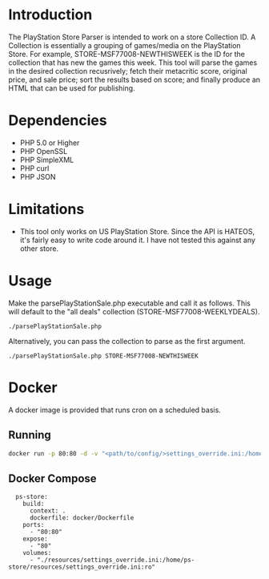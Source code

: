 # Introduction
The PlayStation Store Parser is intended to work on a store Collection ID. A Collection is essentially a grouping of games/media on the PlayStation Store. For example, STORE-MSF77008-NEWTHISWEEK is the ID for the collection that has new the games this week. This tool will parse the games in the desired collection recusrively; fetch their metacritic score, original price, and sale price; sort the results based on score; and finally produce an HTML that can be used for publishing.

# Dependencies
- PHP 5.0 or Higher
- PHP OpenSSL
- PHP SimpleXML
- PHP curl
- PHP JSON

# Limitations
- This tool only works on US PlayStation Store. Since the API is HATEOS, it's fairly easy to write code around it. I have not tested this against any other store.

# Usage
Make the parsePlayStationSale.php executable and call it as follows. This will default to the "all deals" collection (STORE-MSF77008-WEEKLYDEALS).

`./parsePlayStationSale.php`

Alternatively, you can pass the collection to parse as the first argument.

`./parsePlayStationSale.php STORE-MSF77008-NEWTHISWEEK`

# Docker
A docker image is provided that runs cron on a scheduled basis.

## Running
```sh
docker run -p 80:80 -d -v "<path/to/config/>settings_override.ini:/home/ps-store/resources/settings_override.ini:ro" ps-store
```

## Docker Compose
```
  ps-store:
    build:
      context: .
      dockerfile: docker/Dockerfile 
    ports:
      - "80:80"
    expose:
      - "80"
    volumes:
      - "./resources/settings_override.ini:/home/ps-store/resources/settings_override.ini:ro"
```



